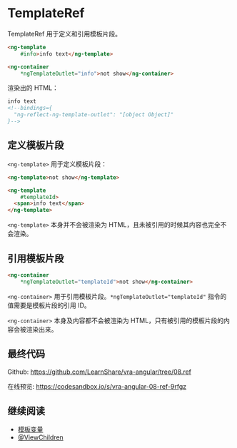 # TemplateRef

TemplateRef 用于定义和引用模板片段。

```html
<ng-template
    #info>info text</ng-template>

<ng-container
    *ngTemplateOutlet="info">not show</ng-container>
```

渲染出的 HTML：

```html
info text
<!--bindings={
  "ng-reflect-ng-template-outlet": "[object Object]"
}-->
```

## 定义模板片段

`<ng-template>` 用于定义模板片段：

```html
<ng-template>not show</ng-template>

<ng-template
    #templateId>
  <span>info text</span>
</ng-template>
```

`<ng-template>` 本身并不会被渲染为 HTML，且未被引用的时候其内容也完全不会渲染。

## 引用模板片段

```html
<ng-container
    *ngTemplateOutlet="templateId">not show</ng-container>
```

`<ng-container>` 用于引用模板片段。`*ngTemplateOutlet="templateId"` 指令的值需要是模板片段的引用 ID。

`<ng-container>` 本身及内容都不会被渲染为 HTML，只有被引用的模板片段的内容会被渲染出来。

## 最终代码

Github: <https://github.com/LearnShare/vra-angular/tree/08.ref>

在线预览: <https://codesandbox.io/s/vra-angular-08-ref-9rfgz>

## 继续阅读

+ [模板变量](./ref.md)
+ [@ViewChildren](./view-children.md)
